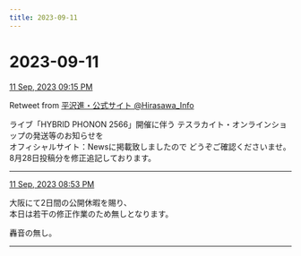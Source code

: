 ```yaml
---
title: 2023-09-11
---
```

# 2023-09-11

[11 Sep, 2023 09:15 PM](https://twitter.com/Hirasawa_Info/status/1701207844174082223#m)

Retweet from [平沢進・公式サイト @Hirasawa_Info](https://twitter.com/Hirasawa_Info)

ライブ「HYBRID PHONON 2566」開催に伴う テスラカイト・オンラインショップの発送等のお知らせを  
オフィシャルサイト：Newsに掲載致しましたので どうぞご確認くださいませ。  
8月28日投稿分を修正追記しております。

---

[11 Sep, 2023 08:53 PM](https://twitter.com/hirasawa/status/1701202237534687383#m)

大阪にて2日間の公開休暇を賜り、  
本日は若干の修正作業のため無しとなります。  
  
轟音の無し。

---

